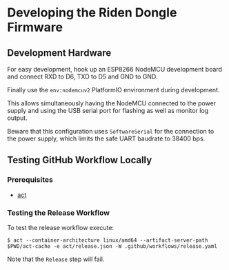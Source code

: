 # Developing the Riden Dongle Firmware

## Development Hardware

For easy development, hook up an ESP8266 NodeMCU
development board and connect RXD to D6, TXD to D5 and
GND to GND.

Finally use the `env:nodemcuv2` PlatformIO environment during
development.

This allows simultaneously having the NodeMCU connected
to the power supply and using the USB serial port for
flashing as well as monitor log output.

Beware that this configuration uses `SoftwareSerial`
for the connection to the power supply, which limits
the safe UART baudrate to 38400 bps.


## Testing GitHub Workflow Locally

### Prerequisites

- [act](https://github.com/nektos/act)

### Testing the Release Workflow

To test the release workflow execute:

    $ act --container-architecture linux/amd64 --artifact-server-path $PWD/act-cache -e act/release.json -W .github/workflows/release.yaml

Note that the `Release` step will fail.
